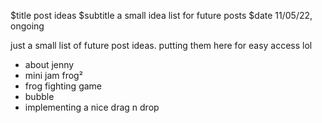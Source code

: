 $title post ideas
$subtitle a small idea list for future posts
$date 11/05/22, ongoing

just a small list of future post ideas. putting them here for easy access lol

- about jenny
- mini jam frog²
- frog fighting game
- bubble
- implementing a nice drag n drop
